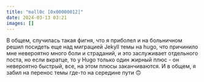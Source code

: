 ```yaml
---
title: "mall0c [0x00000012]"
date: 2024-03-13 03:21
images: []
---
```


В общем, случилась такая фигня, что я приболел и на больничном решил посидеть еще над миграцией Jekyll темы на hugo, что причинило мне невероятно много боли и страданий, и это заслуживает отдельного поста, но если вкратце, то у Hugo только один жирный плюс - он невероятно быстрый, все, на этом плюсы заканчиваются. И в общем, я забил на перенос темы где-то на середине пути 🙃  
